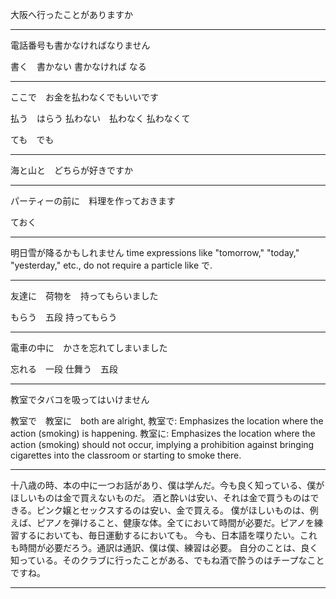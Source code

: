 大阪へ行ったことがありますか

---


電話番号も書かなければなりません

書く　書かない
書かなければ
なる

---

ここで　お金を払わなくでもいいです

払う　はらう
払わない　払わなく
払わなくて

ても　でも

---

海と山と　どちらが好きですか

---

パーティーの前に　料理を作っておきます

ておく

---

明日雪が降るかもしれません
time expressions like "tomorrow," "today," "yesterday," etc., do not require a particle like で.

---

友達に　荷物を　持ってもらいました

もらう　五段
持ってもらう

---

電車の中に　かさを忘れてしまいました

忘れる　一段
仕舞う　五段

---

教室でタバコを吸ってはいけません

教室で　教室に　both are alright, 
教室で: Emphasizes the location where the action (smoking) is happening.
教室に: Emphasizes the location where the action (smoking) should not occur, implying a prohibition against bringing cigarettes into the classroom or starting to smoke there.

---

十八歳の時、本の中に一つお話があり、僕は学んだ。今も良く知っている、僕がほしいものは金で買えないものだ。
酒と酔いは安い、それは金で買うものはできる。ピンク嬢とセックスするのは安い、金で買える。
僕がほしいものは、例えば、ピアノを弾けること、健康な体。全てにおいて時間が必要だ。ピアノを練習するにおいても、毎日運動するにおいても。
今も、日本語を喋りたい。これも時間が必要だろう。通訳は通訳、僕は僕、練習は必要。
自分のことは、良く知っている。そのクラブに行ったことがある、でもね酒で酔うのはチープなことですね。

---
